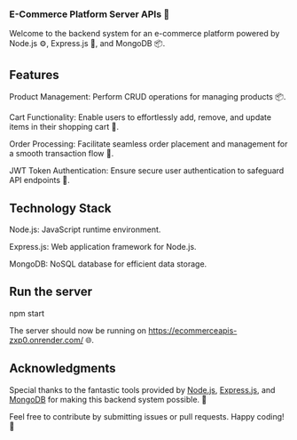 ### E-Commerce Platform Server APIs 🛒

Welcome to the backend system for an e-commerce platform powered by Node.js ⚙️, Express.js 🚀, and MongoDB 📦.

## Features

Product Management: Perform CRUD operations for managing products 📦.

Cart Functionality: Enable users to effortlessly add, remove, and update items in their shopping cart 🛒.

Order Processing: Facilitate seamless order placement and management for a smooth transaction flow 💸.

JWT Token Authentication: Ensure secure user authentication to safeguard API endpoints 🔐.

## Technology Stack

Node.js: JavaScript runtime environment.

Express.js: Web application framework for Node.js.

MongoDB: NoSQL database for efficient data storage.


## Run the server

npm start

The server should now be running on https://ecommerceapis-zxp0.onrender.com/ 🌐.

## Acknowledgments

Special thanks to the fantastic tools provided by [Node.js](https://nodejs.org/), [Express.js](https://expressjs.com/), and [MongoDB](https://www.mongodb.com/) for making this backend system possible. 🙌

Feel free to contribute by submitting issues or pull requests. Happy coding! 🚀







